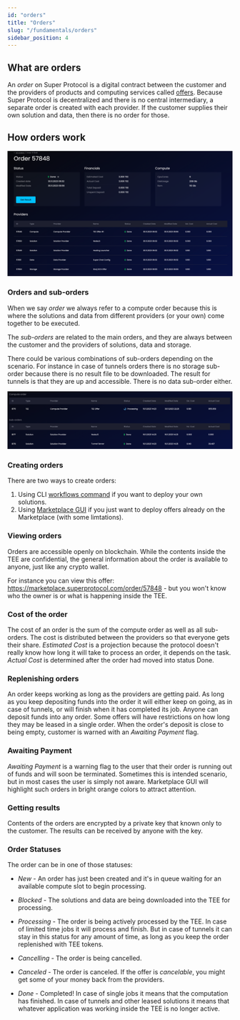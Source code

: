 ```yaml
---
id: "orders"
title: "Orders"
slug: "/fundamentals/orders"
sidebar_position: 4
---
```


## What are orders

An *order* on Super Protocol is a digital contract between the customer and the providers of products and computing services called [offers](/developers/fundamentals/offers). Because Super Protocol is decentralized and there is no central intermediary, a separate order is created with each provider. If the customer supplies their own solution and data, then there is no order for those.

## How orders work

![img_3.png](img_3.png)

### Orders and sub-orders

When we say *order* we always refer to a compute order because this is where the solutions and data from different providers (or your own) come together to be executed.

The *sub-orders* are related to the main orders, and they are always between the customer and the providers of solutions, data and storage. 

There could be various combinations of sub-orders depending on the scenario. For instance in case of tunnels orders there is no storage sub-order because there is no result file to be downloaded. The result for tunnels is that they are up and accessible. There is no data sub-order either. 

![img_1.png](img_1.png)

### Creating orders

There are two ways to create orders:

1. Using CLI [workflows command](/developers/cli_commands/workflows) if you want to deploy your own solutions.
2. Using [Marketplace GUI](/developers/marketplace) if you just want to deploy offers already on the Marketplace (with some limtations). 

### Viewing orders

Orders are accessible openly on blockchain. While the contents inside the TEE are confidential, the general information about the order is available to anyone, just like any crypto wallet.

For instance you can view this offer: https://marketplace.superprotocol.com/order/57848 - but you won't know who the owner is or what is happening inside the TEE.

### Cost of the order

The cost of an order is the sum of the compute order as well as all sub-orders. The cost is distributed between the providers so that everyone gets their share. *Estimated Cost* is a projection because the protocol doesn't really know how long it will take to process an order, it depends on the task. *Actual Cost* is determined after the order had moved into status Done.

### Replenishing orders

An order keeps working as long as the providers are getting paid. As long as you keep depositing funds into the order it will either keep on going, as in case of tunnels, or will finish when it has completed its job. Anyone can deposit funds into any order. Some offers will have restrictions on how long they may be leased in a single order. When the order's deposit is close to being empty, customer is warned with an *Awaiting Payment* flag. 

### Awaiting Payment

*Awaiting Payment* is a warning flag to the user that their order is running out of funds and will soon be terminated. Sometimes this is intended scenario, but in most cases the user is simply not aware. Marketplace GUI will highlight such orders in bright orange colors to attract attention. 

### Getting results

Contents of the orders are encrypted by a private key that known only to the customer. The results can be received by anyone with the key. 

### Order Statuses

The order can be in one of those statuses:

* *New* - An order has just been created and it's in queue waiting for an available compute slot to begin processing. 

* *Blocked* - The solutions and data are being downloaded into the TEE for processing.

* *Processing* - The order is being actively processed by the TEE. In case of limited time jobs it will process and finish. But in case of tunnels it can stay in this status for any amount of time, as long as you keep the order replenished with TEE tokens.

* *Cancelling* - The order is being cancelled. 

* *Canceled* - The order is canceled. If the offer is *cancelable*, you might get some of your money back from the providers. 

* *Done* - Completed! In case of single jobs it means that the computation has finished. In case of tunnels and other leased solutions it means that whatever application was working inside the TEE is no longer active.


